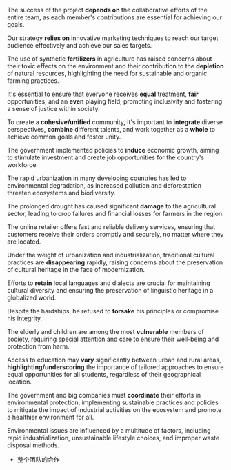 The success of the project **depends on** the collaborative efforts of the entire team, as each member's contributions are essential for achieving our goals.

Our strategy **relies on** innovative marketing techniques to reach our target audience effectively and achieve our sales targets.

The use of synthetic **fertilizers** in agriculture has raised concerns about their toxic effects on the environment and their contribution to the **depletion** of natural resources, highlighting the need for sustainable and organic farming practices.

It's essential to ensure that everyone receives **equal** treatment, **fair** opportunities, and an **even** playing field, promoting inclusivity and fostering a sense of justice within society.

To create a **cohesive/unified** community, it's important to **integrate** diverse perspectives, **combine** different talents, and work together as a **whole** to achieve common goals and foster unity.

The government implemented policies to **induce** economic growth, aiming to stimulate investment and create job opportunities for the country's workforce

The rapid urbanization in many developing countries has led to environmental degradation, as increased pollution and deforestation threaten ecosystems and biodiversity.

The prolonged drought has caused significant **damage** to the agricultural sector, leading to crop failures and financial losses for farmers in the region.

The online retailer offers fast and reliable delivery services, ensuring that customers receive their orders promptly and securely, no matter where they are located.

Under the weight of urbanization and industrialization, traditional cultural practices are **disappearing** rapidly, raising concerns about the preservation of cultural heritage in the face of modernization.

Efforts to **retain** local languages and dialects are crucial for maintaining cultural diversity and ensuring the preservation of linguistic heritage in a globalized world.

Despite the hardships, he refused to **forsake** his principles or compromise his integrity.

The elderly and children are among the most **vulnerable** members of society, requiring special attention and care to ensure their well-being and protection from harm.

Access to education may **vary** significantly between urban and rural areas, **highlighting/underscoring** the importance of tailored approaches to ensure equal opportunities for all students, regardless of their geographical location.

The government and big companies must **coordinate** their efforts in environmental protection, implementing sustainable practices and policies to mitigate the impact of industrial activities on the ecosystem and promote a healthier environment for all.

Environmental issues are influenced by a multitude of factors, including rapid industrialization, unsustainable lifestyle choices, and improper waste disposal methods.

- 整个团队的合作
